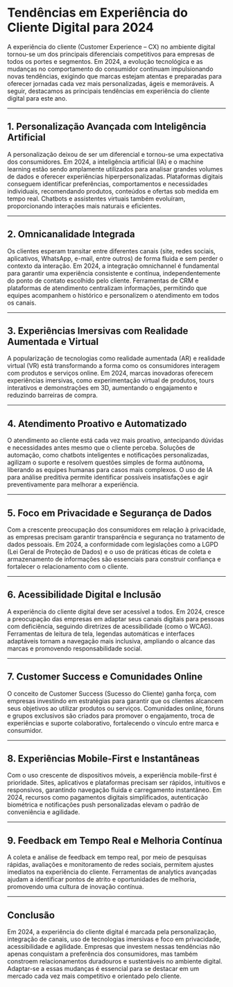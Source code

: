 # Tendências em Experiência do Cliente Digital para 2024

A experiência do cliente (Customer Experience – CX) no ambiente digital tornou-se um dos principais diferenciais competitivos para empresas de todos os portes e segmentos. Em 2024, a evolução tecnológica e as mudanças no comportamento do consumidor continuam impulsionando novas tendências, exigindo que marcas estejam atentas e preparadas para oferecer jornadas cada vez mais personalizadas, ágeis e memoráveis. A seguir, destacamos as principais tendências em experiência do cliente digital para este ano.

---

## 1. **Personalização Avançada com Inteligência Artificial**

A personalização deixou de ser um diferencial e tornou-se uma expectativa dos consumidores. Em 2024, a inteligência artificial (IA) e o machine learning estão sendo amplamente utilizados para analisar grandes volumes de dados e oferecer experiências hiperpersonalizadas. Plataformas digitais conseguem identificar preferências, comportamentos e necessidades individuais, recomendando produtos, conteúdos e ofertas sob medida em tempo real. Chatbots e assistentes virtuais também evoluíram, proporcionando interações mais naturais e eficientes.

---

## 2. **Omnicanalidade Integrada**

Os clientes esperam transitar entre diferentes canais (site, redes sociais, aplicativos, WhatsApp, e-mail, entre outros) de forma fluida e sem perder o contexto da interação. Em 2024, a integração omnichannel é fundamental para garantir uma experiência consistente e contínua, independentemente do ponto de contato escolhido pelo cliente. Ferramentas de CRM e plataformas de atendimento centralizam informações, permitindo que equipes acompanhem o histórico e personalizem o atendimento em todos os canais.

---

## 3. **Experiências Imersivas com Realidade Aumentada e Virtual**

A popularização de tecnologias como realidade aumentada (AR) e realidade virtual (VR) está transformando a forma como os consumidores interagem com produtos e serviços online. Em 2024, marcas inovadoras oferecem experiências imersivas, como experimentação virtual de produtos, tours interativos e demonstrações em 3D, aumentando o engajamento e reduzindo barreiras de compra.

---

## 4. **Atendimento Proativo e Automatizado**

O atendimento ao cliente está cada vez mais proativo, antecipando dúvidas e necessidades antes mesmo que o cliente perceba. Soluções de automação, como chatbots inteligentes e notificações personalizadas, agilizam o suporte e resolvem questões simples de forma autônoma, liberando as equipes humanas para casos mais complexos. O uso de IA para análise preditiva permite identificar possíveis insatisfações e agir preventivamente para melhorar a experiência.

---

## 5. **Foco em Privacidade e Segurança de Dados**

Com a crescente preocupação dos consumidores em relação à privacidade, as empresas precisam garantir transparência e segurança no tratamento de dados pessoais. Em 2024, a conformidade com legislações como a LGPD (Lei Geral de Proteção de Dados) e o uso de práticas éticas de coleta e armazenamento de informações são essenciais para construir confiança e fortalecer o relacionamento com o cliente.

---

## 6. **Acessibilidade Digital e Inclusão**

A experiência do cliente digital deve ser acessível a todos. Em 2024, cresce a preocupação das empresas em adaptar seus canais digitais para pessoas com deficiência, seguindo diretrizes de acessibilidade (como o WCAG). Ferramentas de leitura de tela, legendas automáticas e interfaces adaptáveis tornam a navegação mais inclusiva, ampliando o alcance das marcas e promovendo responsabilidade social.

---

## 7. **Customer Success e Comunidades Online**

O conceito de Customer Success (Sucesso do Cliente) ganha força, com empresas investindo em estratégias para garantir que os clientes alcancem seus objetivos ao utilizar produtos ou serviços. Comunidades online, fóruns e grupos exclusivos são criados para promover o engajamento, troca de experiências e suporte colaborativo, fortalecendo o vínculo entre marca e consumidor.

---

## 8. **Experiências Mobile-First e Instantâneas**

Com o uso crescente de dispositivos móveis, a experiência mobile-first é prioridade. Sites, aplicativos e plataformas precisam ser rápidos, intuitivos e responsivos, garantindo navegação fluida e carregamento instantâneo. Em 2024, recursos como pagamentos digitais simplificados, autenticação biométrica e notificações push personalizadas elevam o padrão de conveniência e agilidade.

---

## 9. **Feedback em Tempo Real e Melhoria Contínua**

A coleta e análise de feedback em tempo real, por meio de pesquisas rápidas, avaliações e monitoramento de redes sociais, permitem ajustes imediatos na experiência do cliente. Ferramentas de analytics avançadas ajudam a identificar pontos de atrito e oportunidades de melhoria, promovendo uma cultura de inovação contínua.

---

## **Conclusão**

Em 2024, a experiência do cliente digital é marcada pela personalização, integração de canais, uso de tecnologias imersivas e foco em privacidade, acessibilidade e agilidade. Empresas que investem nessas tendências não apenas conquistam a preferência dos consumidores, mas também constroem relacionamentos duradouros e sustentáveis no ambiente digital. Adaptar-se a essas mudanças é essencial para se destacar em um mercado cada vez mais competitivo e orientado pelo cliente.
